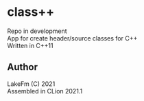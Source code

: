 # class++

Repo in development <br>
App for create header/source classes for C++ <br>
Written in C++11

## Author
 LakeFm (C) 2021 <br>
 Assembled in CLion 2021.1
